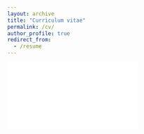 ```yaml
---
layout: archive
title: "Curriculum vitae"
permalink: /cv/
author_profile: true
redirect_from:
  - /resume
---
```

<embed src="../files/Modular_Resume.pdf" type="application/pdf">




